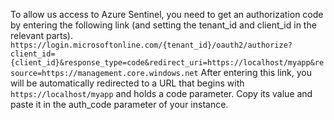 To allow us access to Azure Sentinel, you need to get an authorization code by entering the following link (and setting the tenant_id and client_id in the relevant parts).
`https://login.microsoftonline.com/{tenant_id}/oauth2/authorize?client_id={client_id}&response_type=code&redirect_uri=https://localhost/myapp&resource=https://management.core.windows.net`
After entering this link, you will be automatically redirected to a URL that begins with `https://localhost/myapp` and holds a code parameter. Copy its value and paste it in the auth_code parameter of your instance.
